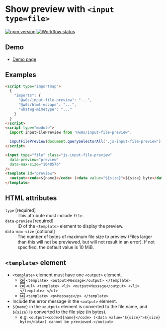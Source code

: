 # Show preview with `<input type=file>`

[![npm version](https://badge.fury.io/js/%40w0s%2Finput-file-preview.svg)](https://www.npmjs.com/package/@w0s/input-file-preview)
[![Workflow status](https://github.com/SaekiTominaga/frontend/actions/workflows/input-file-preview.yml/badge.svg)](https://github.com/SaekiTominaga/frontend/actions/workflows/input-file-preview.yml)

## Demo

- [Demo page](https://saekitominaga.github.io/frontend/packages/input-file-preview/demo/)

## Examples

```HTML
<script type="importmap">
  {
    "imports": {
      "@w0s/input-file-preview": "...",
      "@w0s/html-escape": "...",
      "whatwg-mimetype": "..."
    }
  }
</script>
<script type="module">
  import inputFilePreview from '@w0s/input-file-preview';

  inputFilePreview(document.querySelectorAll('.js-input-file-preview')); // `getElementById()` or `getElementsByClassName()` or `getElementsByTagName()` or `querySelector()` or `querySelectorAll()`
</script>

<input type="file" class="js-input-file-preview"
  data-preview="preview"
  data-max-size="1048576"
/>
<template id="preview">
  <output><code>${name}</code> (<data value="${size}">${size} byte</data>) cannot be previewed.</output>
</template>
```

## HTML attributes

<dl>
<dt><code>type</code> [required]</dt>
<dd>This attribute must include <code>file</code>.</dd>
<dt><code>data-preview</code> [required]</dt>
<dd>ID of the <code>&lt;template&gt;</code> element to display the preview.</dd>
<dt><code>data-max-size</code> [optional]</dt>
<dd>The number of bytes of maximum file size to preview (Files larger than this will not be previewed, but will not result in an error). If not specified, the default value is 10 MiB.</dd>
</dl>

## `<template>` element

- `<template>` element must have one `<output>` element.
  - 🆗 `<template> <output>Message</output> </template>`
  - 🆗 `<ul> <template> <li> <output>Message</output> </li> </template> </ul>`
  - 🆖 `<template> <p>Message</p> </template>`
- Include the error message in the `<output>` element.
- `${name}` in the `<output>` element is converted to the file name, and `${size}` is converted to the file size (in bytes).
  - e.g. `<output><code>${name}</code> (<data value="${size}">${size} byte</data>) cannot be previewed.</output>`
